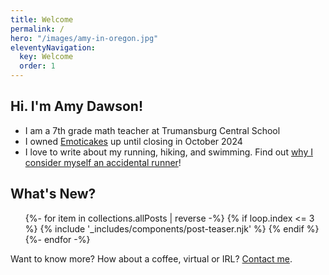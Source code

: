 ```yaml
---
title: Welcome
permalink: /
hero: "/images/amy-in-oregon.jpg"
eleventyNavigation:
  key: Welcome
  order: 1
---
```


## Hi. I'm Amy Dawson!

- I am a 7th grade math teacher at Trumansburg Central School
- I owned [Emoticakes](https://emoticakes.com/) up until closing in October 2024
- I love to write about my running, hiking, and swimming. Find out [why I consider myself an accidental runner](/about-me/)!

## What's New?

<ul class="l-grid post-grid">
  {%- for item in collections.allPosts | reverse  -%}
  {% if loop.index <= 3 %}
  {% include '_includes/components/post-teaser.njk' %}
  {% endif %}
  {%- endfor -%}
</ul>

Want to know more? How about a coffee, virtual or IRL? <a href="/contact/">Contact me</a>.
